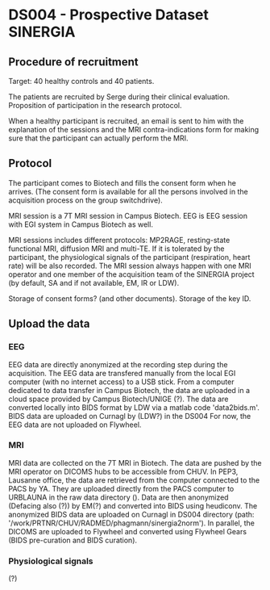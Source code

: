 
# DS004 - Prospective Dataset SINERGIA

## Procedure of recruitment

Target: 40 healthy controls and 40 patients.

The patients are recruited by Serge during their clinical evaluation. Proposition of participation in the research protocol.

When a healthy participant is recruited, an email is sent to him with the explanation of the sessions and the MRI contra-indications form for making sure that the participant can actually perform the MRI.



## Protocol

The participant comes to Biotech and fills the consent form when he arrives. (The consent form is available for all the persons involved in the acquisition process on the group switchdrive).

MRI session is a 7T MRI session in Campus Biotech.
EEG is EEG session with EGI system in Campus Biotech as well. 

MRI sessions includes different protocols: MP2RAGE, resting-state functional MRI, diffusion MRI and multi-TE.
If it is tolerated by the participant, the physiological signals of the participant (respiration, heart rate) will be also recorded. The MRI session always happen with one MRI operator and one member of the acquisition team of the SINERGIA project (by default, SA and if not available, EM, IR or LDW).


Storage of consent forms? (and other documents).
Storage of the key ID. 




## Upload the data

### EEG
EEG data are directly anonymized at the recording step during the acquisition.
The EEG data are transfered manually from the local EGI computer (with no internet access) to a USB stick.
From a computer dedicated to data transfer in Campus Biotech, the data are uploaded in a cloud space provided by Campus Biotech/UNIGE (?).
The data are converted locally into BIDS format by LDW via a matlab code 'data2bids.m'.
BIDS data are uploaded on Curnagl by (LDW?) in the DS004
For now, the EEG data are not uploaded on Flywheel. 

### MRI
MRI data are collected on the 7T MRI in Biotech. The data are pushed by the MRI operator on DICOMS hubs to be accessible from CHUV. In PEP3, Lausanne office, the data are retrieved from the computer connected to the PACS by YA. They are uploaded directly from the PACS computer to URBLAUNA in the raw data directory ().
Data are then anonymized (Defacing also (?)) by EM(?) and converted into BIDS using heudiconv. 
The anonymized BIDS data are uploaded on Curnagl in DS004 directory (path: '/work/PRTNR/CHUV/RADMED/phagmann/sinergia2norm').
In parallel, the DICOMS are uploaded to Flywheel and converted using Flywheel Gears (BIDS pre-curation and BIDS curation). 


### Physiological signals
(?)





